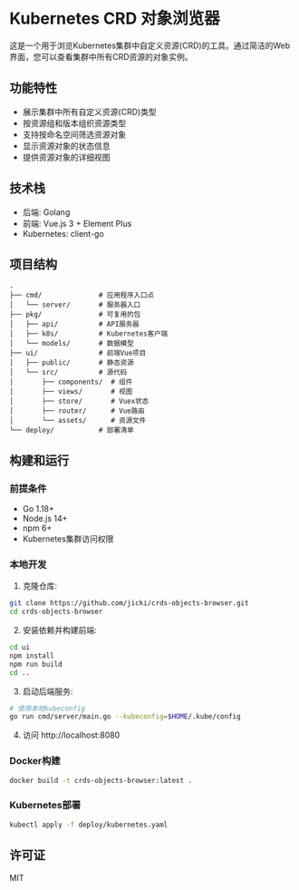 # Kubernetes CRD 对象浏览器

这是一个用于浏览Kubernetes集群中自定义资源(CRD)的工具。通过简洁的Web界面，您可以查看集群中所有CRD资源的对象实例。

## 功能特性

- 展示集群中所有自定义资源(CRD)类型
- 按资源组和版本组织资源类型
- 支持按命名空间筛选资源对象
- 显示资源对象的状态信息
- 提供资源对象的详细视图

## 技术栈

- 后端: Golang
- 前端: Vue.js 3 + Element Plus
- Kubernetes: client-go

## 项目结构

```
.
├── cmd/              # 应用程序入口点
│   └── server/       # 服务器入口
├── pkg/              # 可复用的包
│   ├── api/          # API服务器
│   ├── k8s/          # Kubernetes客户端
│   └── models/       # 数据模型
├── ui/               # 前端Vue项目
│   ├── public/       # 静态资源
│   └── src/          # 源代码
│       ├── components/  # 组件
│       ├── views/       # 视图
│       ├── store/       # Vuex状态
│       ├── router/      # Vue路由
│       └── assets/      # 资源文件
└── deploy/           # 部署清单
```

## 构建和运行

### 前提条件

- Go 1.18+
- Node.js 14+
- npm 6+
- Kubernetes集群访问权限

### 本地开发

1. 克隆仓库:

```bash
git clone https://github.com/jicki/crds-objects-browser.git
cd crds-objects-browser
```

2. 安装依赖并构建前端:

```bash
cd ui
npm install
npm run build
cd ..
```

3. 启动后端服务:

```bash
# 使用本地kubeconfig
go run cmd/server/main.go --kubeconfig=$HOME/.kube/config
```

4. 访问 http://localhost:8080

### Docker构建

```bash
docker build -t crds-objects-browser:latest .
```

### Kubernetes部署

```bash
kubectl apply -f deploy/kubernetes.yaml
```

## 许可证

MIT 